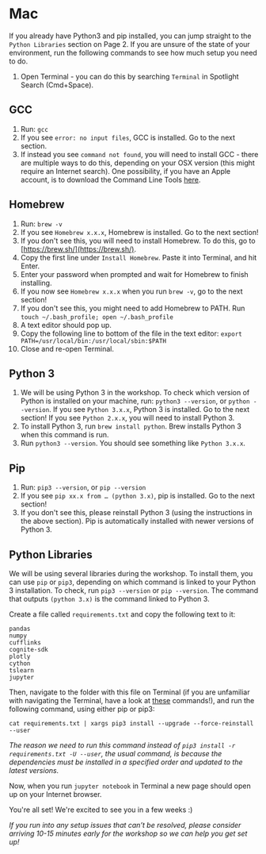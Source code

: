# Mac

If you already have Python3 and pip installed, you can jump straight to the `Python Libraries` section on Page 2. If you are unsure of the state of your environment, run the following commands to see how much setup you need to do.

1. Open Terminal - you can do this by searching `Terminal` in Spotlight Search (Cmd+Space).

## GCC

1. Run: `gcc`
2. If you see `error: no input files`, GCC is installed. Go to the next section.
3. If instead you see `command not found`, you will need to install GCC - there are multiple ways to do this, depending on your OSX version (this might require an Internet search). One possibility, if you have an Apple account, is to download the Command Line Tools [here](https://idmsa.apple.com/IDMSWebAuth/login?appIdKey=891bd3417a7776362562d2197f89480a8547b108fd934911bcbea0110d07f757&path=%2Fdownload%2Fmore%2F&rv=1).

## Homebrew

1. Run: `brew -v`
2. If you see `Homebrew x.x.x`, Homebrew is installed. Go to the next section!
3. If you don't see this, you will need to install Homebrew. To do this, go to [https://brew.sh/](https://brew.sh/).
4. Copy the first line under `Install Homebrew`. Paste it into Terminal, and hit Enter.
5. Enter your password when prompted and wait for Homebrew to finish installing. 
6. If you now see `Homebrew x.x.x` when you run `brew -v`, go to the next section! 
7. If you don't see this, you might need to add Homebrew to PATH.  Run `touch ~/.bash_profile; open ~/.bash_profile`
9.  A text editor should pop up.
10.  Copy the following line to bottom of the file in the text editor: `export PATH=/usr/local/bin:/usr/local/sbin:$PATH`
11.  Close and re-open Terminal.

## Python 3

1. We will be using Python 3 in the workshop. To check which version of Python is installed on your machine, run: `python3 --version`, or `python --version`. If you see `Python 3.x.x`, Python 3 is installed. Go to the next section! If you see `Python 2.x.x`, you will need to install Python 3.
2. To install Python 3, run `brew install python`. Brew installs Python 3 when this command is run.
3.  Run `python3 --version`. You should see something like `Python 3.x.x`.

## Pip

1. Run: `pip3 --version`, or `pip --version`
2. If you see `pip xx.x from … (python 3.x)`, pip is installed. Go to the next section!
3. If you don't see this, please reinstall Python 3 (using the instructions in the above section). Pip is automatically installed with newer versions of Python 3.

## Python Libraries

We will be using several libraries during the workshop. To install them, you can use `pip` or `pip3`, depending on which command is linked to your Python 3 installation. 
To check, run `pip3 --version` or `pip --version`. The command that outputs `(python 3.x)` is the command linked to Python 3.

Create a file called `requirements.txt` and copy the following text to it:

```
pandas
numpy
cufflinks
cognite-sdk
plotly
cython
tslearn
jupyter
```

Then, navigate to the folder with this file on Terminal (if you are unfamiliar with navigating the Terminal, have a look at [these](http://mally.stanford.edu/~sr/computing/basic-unix.html) commands!), and run the following command, using either pip or pip3:

`cat requirements.txt | xargs pip3 install --upgrade --force-reinstall --user`

_The reason we need to run this command instead of `pip3 install -r requirements.txt -U --user`, the usual command, is because the dependencies must be installed in a specified order and updated to the latest versions._

Now, when you run `jupyter notebook` in Terminal a new page should open up on your Internet browser.

You're all set! We're excited to see you in a few weeks :)

_If you run into any setup issues that can’t be resolved, please consider arriving 10-15 minutes early for the workshop so we can help you get set up!_
